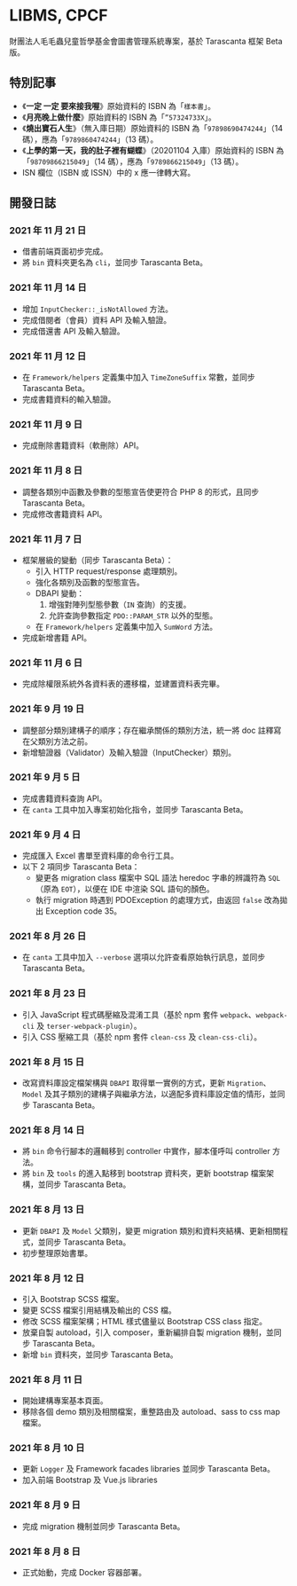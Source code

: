 # LIBMS, CPCF

財團法人毛毛蟲兒童哲學基金會圖書管理系統專案，基於 Tarascanta 框架 Beta 版。


## 特別記事

* 《**一定 一定 要來接我喔**》原始資料的 ISBN 為「`樣本書`」。
* 《**月亮晚上做什麼**》原始資料的 ISBN 為「`”57324733X`」。
* 《**燒出寶石人生**》（無入庫日期）原始資料的 ISBN 為「`97898690474244`」（14 碼），應為「`9789860474244`」（13 碼）。
* 《**上學的第一天，我的肚子裡有蝴蝶**》（20201104 入庫）原始資料的 ISBN 為「`98709866215049`」（14 碼），應為「`9789866215049`」（13 碼）。
* ISN 欄位（ISBN 或 ISSN）中的 x 應一律轉大寫。


## 開發日誌

### 2021 年 11 月 21 日
* 借書前端頁面初步完成。
* 將 `bin` 資料夾更名為 `cli`，並同步 Tarascanta Beta。

### 2021 年 11 月 14 日
* 增加 `InputChecker::_isNotAllowed` 方法。
* 完成借閱者（會員）資料 API 及輸入驗證。
* 完成借還書 API 及輸入驗證。

### 2021 年 11 月 12 日
* 在 `Framework/helpers` 定義集中加入 `TimeZoneSuffix` 常數，並同步 Tarascanta Beta。
* 完成書籍資料的輸入驗證。

### 2021 年 11 月 9 日
* 完成刪除書籍資料（軟刪除）API。

### 2021 年 11 月 8 日
* 調整各類別中函數及參數的型態宣告使更符合 PHP 8 的形式，且同步 Tarascanta Beta。
* 完成修改書籍資料 API。

### 2021 年 11 月 7 日
* 框架層級的變動（同步 Tarascanta Beta）：
  - 引入 HTTP request/response 處理類別。
  - 強化各類別及函數的型態宣告。
  - DBAPI 變動：
    1. 增強對陣列型態參數（`IN` 查詢）的支援。
    2. 允許查詢參數指定 `PDO::PARAM_STR` 以外的型態。
  - 在 `Framework/helpers` 定義集中加入 `SumWord` 方法。
* 完成新增書籍 API。

### 2021 年 11 月 6 日
* 完成除權限系統外各資料表的遷移檔，並建置資料表完畢。

### 2021 年 9 月 19 日
* 調整部分類別建構子的順序；存在繼承關係的類別方法，統一將 doc 註釋寫在父類別方法之前。
* 新增驗證器（Validator）及輸入驗證（InputChecker）類別。

### 2021 年 9 月 5 日
* 完成書籍資料查詢 API。
* 在 `canta` 工具中加入專案初始化指令，並同步 Tarascanta Beta。

### 2021 年 9 月 4 日
* 完成匯入 Excel 書單至資料庫的命令行工具。
* 以下 2 項同步 Tarascanta Beta：
  - 變更各 migration class 檔案中 SQL 語法 heredoc 字串的辨識符為 `SQL`（原為 `EOT`），以便在 IDE 中渲染 SQL 語句的顏色。
  - 執行 migration 時遇到 PDOException 的處理方式，由返回 `false` 改為拋出 Exception code 35。

### 2021 年 8 月 26 日
* 在 `canta` 工具中加入 `--verbose` 選項以允許查看原始執行訊息，並同步 Tarascanta Beta。

### 2021 年 8 月 23 日
* 引入 JavaScript 程式碼壓縮及混淆工具（基於 npm 套件 `webpack`、`webpack-cli` 及 `terser-webpack-plugin`）。
* 引入 CSS 壓縮工具（基於 npm 套件 `clean-css` 及 `clean-css-cli`）。

### 2021 年 8 月 15 日
* 改寫資料庫設定檔架構與 `DBAPI` 取得單一實例的方式，更新 `Migration`、`Model` 及其子類別的建構子與繼承方法，以適配多資料庫設定值的情形，並同步 Tarascanta Beta。

### 2021 年 8 月 14 日
* 將 `bin` 命令行腳本的邏輯移到 controller 中實作，腳本僅呼叫 controller 方法。
* 將 `bin` 及 `tools` 的進入點移到 bootstrap 資料夾，更新 bootstrap 檔案架構，並同步 Tarascanta Beta。

### 2021 年 8 月 13 日
* 更新 `DBAPI` 及 `Model` 父類別，變更 migration 類別和資料夾結構、更新相關程式，並同步 Tarascanta Beta。
* 初步整理原始書單。

### 2021 年 8 月 12 日
* 引入 Bootstrap SCSS 檔案。
* 變更 SCSS 檔案引用結構及輸出的 CSS 檔。
* 修改 SCSS 檔案架構；HTML 樣式儘量以 Bootstrap CSS class 指定。
* 放棄自製 autoload，引入 composer，重新編排自製 migration 機制，並同步 Tarascanta Beta。
* 新增 `bin` 資料夾，並同步 Tarascanta Beta。

### 2021 年 8 月 11 日
* 開始建構專案基本頁面。
* 移除各個 demo 類別及相關檔案，重整路由及 autoload、sass to css map 檔案。

### 2021 年 8 月 10 日
* 更新 `Logger` 及 Framework facades libraries 並同步 Tarascanta Beta。
* 加入前端 Bootstrap 及 Vue.js libraries

### 2021 年 8 月 9 日
* 完成 migration 機制並同步 Tarascanta Beta。

### 2021 年 8 月 8 日
* 正式始動，完成 Docker 容器部署。
